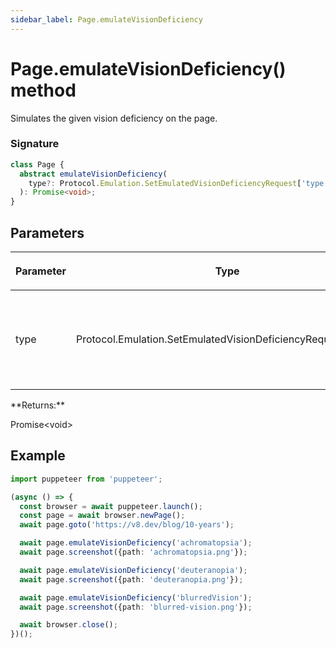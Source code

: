 ```yaml
---
sidebar_label: Page.emulateVisionDeficiency
---
```


# Page.emulateVisionDeficiency() method

Simulates the given vision deficiency on the page.

### Signature

```typescript
class Page {
  abstract emulateVisionDeficiency(
    type?: Protocol.Emulation.SetEmulatedVisionDeficiencyRequest['type']
  ): Promise<void>;
}
```

## Parameters

<table><thead><tr><th>

Parameter

</th><th>

Type

</th><th>

Description

</th></tr></thead>
<tbody><tr><td>

type

</td><td>

Protocol.Emulation.SetEmulatedVisionDeficiencyRequest\['type'\]

</td><td>

_(Optional)_ the type of deficiency to simulate, or `'none'` to reset.

</td></tr>
</tbody></table>
**Returns:**

Promise&lt;void&gt;

## Example

```ts
import puppeteer from 'puppeteer';

(async () => {
  const browser = await puppeteer.launch();
  const page = await browser.newPage();
  await page.goto('https://v8.dev/blog/10-years');

  await page.emulateVisionDeficiency('achromatopsia');
  await page.screenshot({path: 'achromatopsia.png'});

  await page.emulateVisionDeficiency('deuteranopia');
  await page.screenshot({path: 'deuteranopia.png'});

  await page.emulateVisionDeficiency('blurredVision');
  await page.screenshot({path: 'blurred-vision.png'});

  await browser.close();
})();
```

